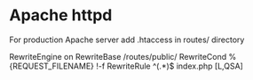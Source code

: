 # Apache httpd

For production Apache server add .htaccess in routes/ directory

RewriteEngine on
RewriteBase /routes/public/
RewriteCond %{REQUEST_FILENAME} !-f
RewriteRule ^(.*)$ index.php [L,QSA]